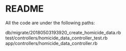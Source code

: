 # README

All the code are under the following paths:

db/migrate/20180503193920_create_homicide_data.rb
test/controllers/homicide_data_controller_test.rb
app/controllers/homicide_data_controller.rb
